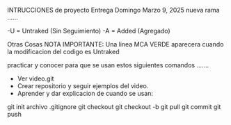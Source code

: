 INTRUCCIONES de proyecto
Entrega Domingo Marzo 9, 2025
nueva rama
......

-U = Untraked (Sin Seguimiento)
-A = Added (Agregado)

Otras Cosas
NOTA IMPORTANTE: Una linea MCA VERDE aparecera cuando la modificacion del codigo es Untraked

practicar y conocer para que se usan estos siguientes comandos
.......

- Ver video.git
- Crear repositorio y seguir ejemplos del video.
- Aprender y dar explicacion de cuando se usan:

git init
archivo .gitignore
git checkout
git checkout -b
git pull
git commit
git push
